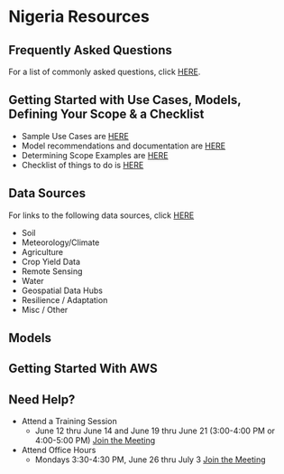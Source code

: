 # Nigeria Resources

## Frequently Asked Questions
For a list of commonly asked questions, click [HERE](https://github.com/SustainableAfrica/ClimateRiskChallenge/blob/main/Nigeria/Resources/FAQ.md#frequently-asked-questions).

## Getting Started with Use Cases, Models, Defining Your Scope & a Checklist
- Sample Use Cases are [HERE](https://github.com/SustainableAfrica/ClimateRiskChallenge/blob/main/Nigeria/Resources/Examples-Ideas.md#example-use-cases-to-stimulate-thinking-about-target-applications)
- Model recommendations and documentation are [HERE](https://github.com/SustainableAfrica/ClimateRiskChallenge/blob/main/Nigeria/Resources/Examples-Ideas.md#models)
- Determining Scope Examples are [HERE](https://github.com/SustainableAfrica/ClimateRiskChallenge/blob/main/Nigeria/Resources/Examples-Ideas.md#recommend-teams-define-scope-of-analysis)
- Checklist of things to do is [HERE](https://github.com/SustainableAfrica/ClimateRiskChallenge/blob/main/Nigeria/Resources/Examples-Ideas.md#checklist-of-things-you-will-probably-need-to-do)

## Data Sources
For links to the following data sources, click [HERE](https://docs.google.com/document/d/1fJ8rV_k2pm_12M78tVO1p4se6dV-E0Wn/edit?usp=sharing&ouid=111309013911865667965&rtpof=true&sd=true)
- Soil
- Meteorology/Climate
- Agriculture
- Crop Yield Data
- Remote Sensing
- Water
- Geospatial Data Hubs
- Resilience / Adaptation
- Misc / Other

## Models

## Getting Started With AWS

## Need Help?
- Attend a Training Session
  - June 12 thru June 14 and June 19 thru June 21 (3:00-4:00 PM or 4:00-5:00 PM) [Join the Meeting](https://teams.microsoft.com/l/meetup-join/19%3ameeting_ZDZmMWRkMzUtNGNmNC00ODNlLTg3YzQtM2NkMzA4YTQ5MjAx%40thread.v2/0?context=%7b%22Tid%22%3a%2214178ab3-3669-440b-a5a8-9025d18e2853%22%2c%22Oid%22%3a%225859dd70-0471-4755-9199-2b91c974baed%22%7d) 
- Attend Office Hours
  - Mondays 3:30-4:30 PM, June 26 thru July 3 [Join the Meeting](https://teams.microsoft.com/l/meetup-join/19%3ameeting_YTMyNzMwMzItNzMzYS00Y2IzLWFiNGMtMWZmOGI3ZTlmZmEx%40thread.v2/0?context=%7b%22Tid%22%3a%2214178ab3-3669-440b-a5a8-9025d18e2853%22%2c%22Oid%22%3a%225859dd70-0471-4755-9199-2b91c974baed%22%7d)
   
